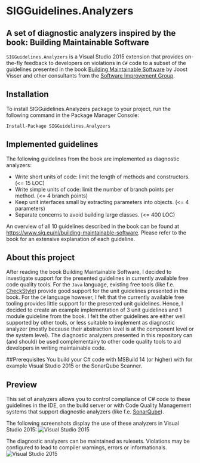 # SIGGuidelines.Analyzers
## A set of diagnostic analyzers inspired by the book: Building Maintainable Software
`SIGGuidelines.Analyzers` is a Visual Studio 2015 extension that provides on-the-fly feedback to developers on violations in `C#` code to a subset of the guidelines presented in the book [Building Maintainable Software](http://shop.oreilly.com/product/0636920049159.do) by Joost Visser and other consultants from the [Software Improvement Group](https://www.sig.eu). 


## Installation
To install SIGGuidelines.Analyzers package to your project, run the following command in the Package Manager Console:

`Install-Package SIGGuidelines.Analyzers`

## Implemented guidelines

The following guidelines from the book are implemented as diagnostic analyzers:

- Write short units of code: limit the length of methods and constructors. (<= 15 LOC)
- Write simple units of code: limit the number of branch points per method. (<= 4 branch points)
- Keep unit interfaces small by extracting parameters into objects. (<= 4 parameters)
- Separate concerns to avoid building large classes. (<= 400 LOC)

An overview of all 10 guidelines described in the book can be found at https://www.sig.eu/nl/building-maintainable-software.
Please refer to the book for an extensive explanation of each guideline.

## About this project
After reading the book Building Maintainable Software, I decided to investigate support for the presented guidelines in currently available free code quality tools. For the `Java` language, existing free tools (like f.e. [CheckStyle](http://checkstyle.sourceforge.net/checks.html)) provide good support for the unit guidelines presented in the book. For the `C#` language however, I felt that the currently available free tooling provides little support for the presented unit guidelines. Hence, I decided to create an example implementation of 3 unit guidelines and 1 module guideline from the book. I felt the other guidelines are either well supported by other tools, or less suitable to implement as diagnostic analyzer (mostly because their abstraction level is at the component level or the system level). The diagnostic analyzers presented in this repository can (and should) be used complementairy to other code quality tools to aid developers in writing maintainable code.

##Prerequisites
You build your C# code with MSBuild 14 (or higher) with for example Visual Studio 2015 or the SonarQube Scanner.

## Preview

This set of analyzers allows you to control compliance of C# code to these guidelines in the IDE, on the build server or with Code Quality Management systems that support diagnostic analyzers (like f.e. [SonarQube](http://www.sonarqube.org/)).

The following screenshots display the use of these analyzers in Visual Studio 2015:
![Visual Studio 2015](https://github.com/p3pijn/SIGGuidelines.Analyzers/raw/master/Screenshot1.PNG "Visual Studio 2015")

The diagnostic analyzers can be maintained as rulesets. Violations may be configured to lead to compiler warnings, errors or informationals.
![Visual Studio 2015](https://github.com/p3pijn/SIGGuidelines.Analyzers/raw/master/Screenshot2.PNG "Visual Studio 2015")




